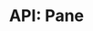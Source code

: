 ---
comment: "/**\n * A navbar pane\n * \n * @memberof HashBrown.Client.Views.Navigation\n */"
meta:
    range:
        - 91
        - 5582
    filename: NavbarPane.js
    lineno: 8
    columnno: 0
    path: /home/mrzapp/Development/Web/hashbrown-cms/src/Client/Views/Navigation
    code:
        id: astnode100034820
        name: Pane
        type: ClassDeclaration
        paramnames: []
classdesc: 'A navbar pane'
memberof: HashBrown.Client.Views.Navigation
name: Pane
longname: HashBrown.Client.Views.Navigation.Pane
kind: class
scope: static
methods:
    -
        comment: "/**\n     * Init\n     */"
        meta:
            range:
                - 136
                - 253
            filename: NavbarPane.js
            lineno: 12
            columnno: 4
            path: /home/mrzapp/Development/Web/hashbrown-cms/src/Client/Views/Navigation
            code:
                id: astnode100034823
                name: Pane.init
                type: MethodDefinition
                paramnames: []
            vars:
                "": null
        description: Init
        name: init
        longname: HashBrown.Client.Views.Navigation.Pane.init
        kind: function
        memberof: HashBrown.Client.Views.Navigation.Pane
        scope: static
        params: []
    -
        comment: "/**\n     * Event: Click copy item id\n     */"
        meta:
            range:
                - 308
                - 427
            filename: NavbarPane.js
            lineno: 19
            columnno: 4
            path: /home/mrzapp/Development/Web/hashbrown-cms/src/Client/Views/Navigation
            code:
                id: astnode100034841
                name: Pane.onClickCopyItemId
                type: MethodDefinition
                paramnames: []
            vars:
                "": null
        description: 'Event: Click copy item id'
        name: onClickCopyItemId
        longname: HashBrown.Client.Views.Navigation.Pane.onClickCopyItemId
        kind: function
        memberof: HashBrown.Client.Views.Navigation.Pane
        scope: static
        params: []
    -
        comment: "/**\n     * Event: Click open in new tab\n     */"
        meta:
            range:
                - 489
                - 775
            filename: NavbarPane.js
            lineno: 28
            columnno: 4
            path: /home/mrzapp/Development/Web/hashbrown-cms/src/Client/Views/Navigation
            code:
                id: astnode100034859
                name: Pane.onClickOpenInNewTab
                type: MethodDefinition
                paramnames: []
            vars:
                "": null
        description: 'Event: Click open in new tab'
        name: onClickOpenInNewTab
        longname: HashBrown.Client.Views.Navigation.Pane.onClickOpenInNewTab
        kind: function
        memberof: HashBrown.Client.Views.Navigation.Pane
        scope: static
        params: []
    -
        comment: "/**\n     * Event: Click refresh resource\n     *\n     * @param {String} resource\n     */"
        meta:
            range:
                - 873
                - 1079
            filename: NavbarPane.js
            lineno: 39
            columnno: 4
            path: /home/mrzapp/Development/Web/hashbrown-cms/src/Client/Views/Navigation
            code:
                id: astnode100034911
                name: Pane.onClickRefreshResource
                type: MethodDefinition
                paramnames:
                    - resource
            vars:
                "": null
        description: 'Event: Click refresh resource'
        params:
            -
                type:
                    names:
                        - String
                name: resource
        name: onClickRefreshResource
        longname: HashBrown.Client.Views.Navigation.Pane.onClickRefreshResource
        kind: function
        memberof: HashBrown.Client.Views.Navigation.Pane
        scope: static
    -
        comment: "/**\n     * Event: Change directory\n     *\n     * @param {String} id\n     * @param {String} newParent\n     */"
        meta:
            range:
                - 1198
                - 1246
            filename: NavbarPane.js
            lineno: 52
            columnno: 4
            path: /home/mrzapp/Development/Web/hashbrown-cms/src/Client/Views/Navigation
            code:
                id: astnode100034942
                name: Pane.onChangeDirectory
                type: MethodDefinition
                paramnames:
                    - id
                    - newParent
            vars:
                "": null
        description: 'Event: Change directory'
        params:
            -
                type:
                    names:
                        - String
                name: id
            -
                type:
                    names:
                        - String
                name: newParent
        name: onChangeDirectory
        longname: HashBrown.Client.Views.Navigation.Pane.onChangeDirectory
        kind: function
        memberof: HashBrown.Client.Views.Navigation.Pane
        scope: static
    -
        comment: "/**\n     * Event: Change sort index\n     *\n     * @param {String} id\n     * @param {Number} newIndex\n     * @param {String} newParent\n     */"
        meta:
            range:
                - 1402
                - 1460
            filename: NavbarPane.js
            lineno: 63
            columnno: 4
            path: /home/mrzapp/Development/Web/hashbrown-cms/src/Client/Views/Navigation
            code:
                id: astnode100034948
                name: Pane.onChangeSortIndex
                type: MethodDefinition
                paramnames:
                    - id
                    - newIndex
                    - newParent
            vars:
                "": null
        description: 'Event: Change sort index'
        params:
            -
                type:
                    names:
                        - String
                name: id
            -
                type:
                    names:
                        - Number
                name: newIndex
            -
                type:
                    names:
                        - String
                name: newParent
        name: onChangeSortIndex
        longname: HashBrown.Client.Views.Navigation.Pane.onChangeSortIndex
        kind: function
        memberof: HashBrown.Client.Views.Navigation.Pane
        scope: static
    -
        comment: "/**\n     * Event: Click move item\n     */"
        meta:
            range:
                - 1512
                - 5580
            filename: NavbarPane.js
            lineno: 70
            columnno: 4
            path: /home/mrzapp/Development/Web/hashbrown-cms/src/Client/Views/Navigation
            code:
                id: astnode100034955
                name: Pane.onClickMoveItem
                type: MethodDefinition
                paramnames: []
            vars:
                "": null
        description: 'Event: Click move item'
        name: onClickMoveItem
        longname: HashBrown.Client.Views.Navigation.Pane.onClickMoveItem
        kind: function
        memberof: HashBrown.Client.Views.Navigation.Pane
        scope: static
        params: []
shortname: Pane
layout: docPage
permalink: /docs/hashbrown/client/views/navigation/pane/
title: 'API: Pane'
description: 'A navbar pane'

---